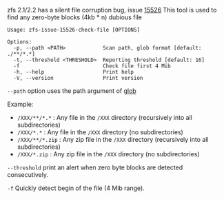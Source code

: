 
zfs 2.1/2.2 has a silent file corruption bug, issue [15526](https://github.com/openzfs/zfs/issues/15526) This tool is used to find any zero-byte blocks (4kb * n) dubious file

```
Usage: zfs-issue-15526-check-file [OPTIONS]

Options:
  -p, --path <PATH>            Scan path, glob format [default: ./**/*.*]
  -t, --threshold <THRESHOLD>  Reporting threshold [default: 16]
  -f                           Check file first 4 Mib
  -h, --help                   Print help
  -V, --version                Print version
```

`--path` option uses the path argument of [glob](https://crates.io/crates/glob)

Example:

* `/XXX/**/*.*` : Any file in the `/XXX` directory (recursively into all subdirectories)
* `/XXX/*.*` : Any file in the `/XXX` directory (no subdirectories)
* `/XXX/**/*.zip` : Any zip file in the `/XXX` directory (recursively into all subdirectories)
* `/XXX/*.zip` : Any zip file in the `/XXX` directory (no subdirectories)

`--threshold` print an alert when zero byte blocks are detected consecutively.

`-f` Quickly detect begin of the file (4 Mib range).
